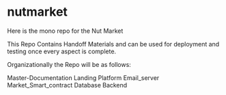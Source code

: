 # nutmarket
Here is the mono repo for the Nut Market

This Repo Contains Handoff Materials and can be used for deployment and testing once every aspect is complete. 

Organizationally the Repo will be as follows: 

Master-Documentation
Landing
Platform
Email_server
Market_Smart_contract
Database Backend
